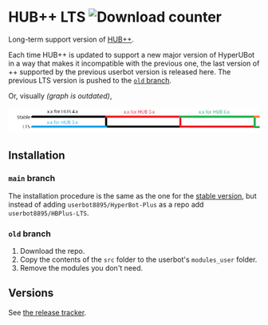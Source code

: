 # HUB++ LTS ![Download counter](https://img.shields.io/github/downloads/userbot8895/HBPlus-LTS/latest/total?color=%23aaaaa&label=downloads)
Long-term support version of [HUB++](https://github.com/userbot8895/HUB-Plus).

Each time HUB++ is updated to support a new major version of HyperUBot in a way that makes it incompatible with the previous one, the last version of ++ supported by the previous userbot version is released here. The previous LTS version is pushed to the [`old` branch](https://github.com/userbot8895/HBPlus-LTS/tree/old).

Or, visually _(graph is outdated)_,

![image](ltsgraph.png)

## Installation
### `main` branch
The installation procedure is the same as the one for the [stable version](https://github.com/userbot8895/HyperBot-Plus/blob/master/guides/Install.md), but instead of adding `userbot8895/HyperBot-Plus` as a repo add `userbot8895/HBPlus-LTS`.
### `old` branch
1. Download the repo.
2. Copy the contents of the `src` folder to the userbot's `modules_user` folder.
3. Remove the modules you don't need.

## Versions
See [the release tracker](https://github.com/userbot8895/release-tracker).
